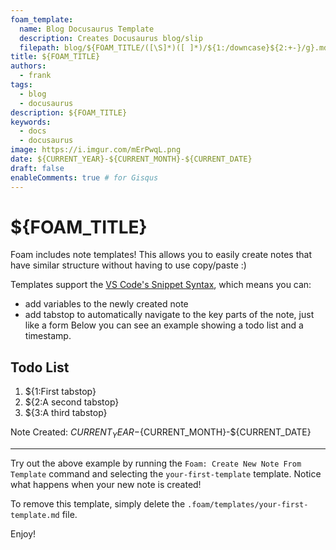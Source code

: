 ```yaml
---
foam_template:
  name: Blog Docusaurus Template
  description: Creates Docusaurus blog/slip
  filepath: blog/${FOAM_TITLE/([\S]*)([ ]*)/${1:/downcase}${2:+-}/g}.md
title: ${FOAM_TITLE}
authors:
  - frank
tags:
  - blog
  - docusaurus
description: ${FOAM_TITLE}
keywords:
  - docs
  - docusaurus
image: https://i.imgur.com/mErPwqL.png
date: ${CURRENT_YEAR}-${CURRENT_MONTH}-${CURRENT_DATE}
draft: false
enableComments: true # for Gisqus
---
```


# ${FOAM_TITLE}

Foam includes note templates!
This allows you to easily create notes that have similar structure without having to use copy/paste :)

Templates support the [VS Code's Snippet Syntax](https://code.visualstudio.com/docs/editor/userdefinedsnippets#_snippet-syntax), which means you can:

- add variables to the newly created note
- add tabstop to automatically navigate to the key parts of the note, just like a form
Below you can see an example showing a todo list and a timestamp.

## Todo List

1. ${1:First tabstop}
2. ${2:A second tabstop}
3. ${3:A third tabstop}

Note Created: ${CURRENT_YEAR}-${CURRENT_MONTH}-${CURRENT_DATE}

---

Try out the above example by running the `Foam: Create New Note From Template` command and selecting the `your-first-template` template. Notice what happens when your new note is created!

To remove this template, simply delete the `.foam/templates/your-first-template.md` file.

Enjoy!
